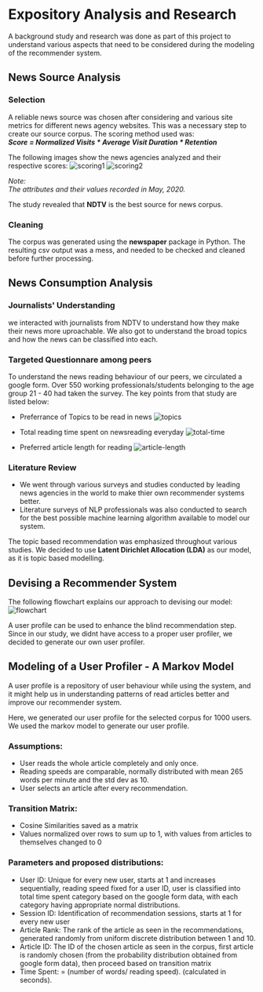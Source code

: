# Expository Analysis and Research

A background study and research was done as part of this project to understand various aspects that need to be considered during the modeling of the recommender system.

## **News Source Analysis**

### Selection
A reliable news source was chosen after considering and various site metrics for different news agency websites. This was a necessary step to create our source corpus. The scoring method used was:  
***Score = Normalized Visits * Average Visit Duration * Retention***  

The following images show the news agencies analyzed and their respective scores:
![scoring1](https://user-images.githubusercontent.com/25324641/92238181-4bc78380-eed6-11ea-9870-b57c33ed2f87.png)
![scoring2](https://user-images.githubusercontent.com/25324641/92238188-4cf8b080-eed6-11ea-90d5-ef00aacef9ed.png)

*Note:  
The attributes and their values recorded in May, 2020.*

The study revealed that **NDTV** is the best source for news corpus.

### Cleaning
The corpus was generated using the **newspaper** package in Python. The resulting csv output was a mess, and needed to be checked and cleaned before further processing.

## **News Consumption Analysis**

### Journalists' Understanding
we interacted with journalists from NDTV to understand how they make their news more uproachable. We also got to understand the broad topics and how the news can be classified into each.

### Targeted Questionnare among peers
To understand the news reading behaviour of our peers, we circulated a google form. Over 550 working professionals/students belonging to the age group 21 - 40 had taken the survey. The key points from that study are listed below:
- Preferrance of Topics to be read in news
![topics](https://user-images.githubusercontent.com/25324641/92238198-508c3780-eed6-11ea-8f65-a6988c0c301e.png)

- Total reading time spent on newsreading everyday
![total-time](https://user-images.githubusercontent.com/25324641/92243728-88e44380-eedf-11ea-9b9f-d294f1506345.png)

- Preferred article length for reading
![article-length](https://user-images.githubusercontent.com/25324641/92243716-85e95300-eedf-11ea-9534-7d356144f269.png)

### Literature Review
- We went through various surveys and studies conducted by leading news agencies in the world to make thier own recommender systems better.
- Literature surveys of NLP professionals was also conducted to search for the best possible machine learning algorithm available to model our system.

The topic based recommendation was emphasized throughout various studies. 
We decided to use **Latent Dirichlet Allocation (LDA)** as our model, as it is topic based modelling.


## Devising a Recommender System

The following flowchart explains our approach to devising our model:
![flowchart](https://user-images.githubusercontent.com/25324641/92238177-49fdc000-eed6-11ea-8eff-c87fd87414a9.png)

A user profile can be used to enhance the blind recommendation step. Since in our study, we didnt have access to a proper user profiler, we decided to generate our own user profiler.

## Modeling of a User Profiler - A Markov Model
A user profile is a repository of user behaviour while using the system, and it might help us in understanding patterns of read articles better and improve our recommender system.

Here, we generated our user profile for the selected corpus for 1000 users. We used the markov model to generate our user profile.

### Assumptions:
- User reads the whole article completely and only once.
- Reading speeds are comparable, normally distributed with mean 265 words per minute and the std dev as 10.
- User selects an article after every recommendation.

### Transition Matrix:
- Cosine Similarities saved as a matrix
- Values normalized over rows to sum up to 1, with values from articles to themselves changed to 0

### Parameters and proposed distributions:
- User ID: Unique for every new user, starts at 1 and increases sequentially, reading speed fixed for a user ID, user is classified into total time spent category based on the google form data, with each category having appropriate normal distributions.
- Session ID: Identification of recommendation sessions, starts at 1 for every new user
- Article Rank: The rank of the article as seen in the recommendations, generated randomly from uniform discrete distribution between 1 and 10.
- Article ID: The ID of the chosen article as seen in the corpus, first article is randomly chosen (from the probability distribution obtained from google form data), then proceed based on transition matrix
- Time Spent:  = (number of words/ reading speed). (calculated in seconds).


